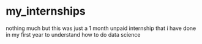 # my_internships
nothing much but this was just a 1 month unpaid internship that i have done in
my first year to understand how to do data science
